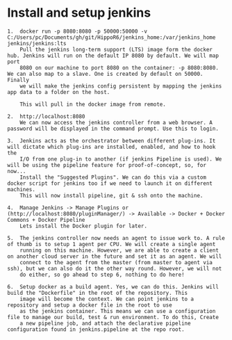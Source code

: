 # Install and setup jenkins

	1. 	docker run -p 8080:8080 -p 50000:50000 -v C:/Users/pc/Documents/gh/git/HippoR6/jenkins_home:/var/jenkins_home jenkins/jenkins:lts
		Pull the jenkins long-term support (LTS) image form the docker hub. Jenkins will run on the default IP 8080 by default. We will map port 
		8080 on our machine to port 8080 on the container: -p 8080:8080. We can also map to a slave. One is created by default on 50000. Finally 
		we will make the jenkins config persistent by mapping the jenkins app data to a folder on the host. 
		
		This will pull in the docker image from remote. 
	   
	2. 	http://localhost:8080
		We can now access the jenkins controller from a web browser. A password will be displayed in the command prompt. Use this to login. 
	   
	3. 	Jenkins acts as the orchestrator between different plug-ins. It will dictate which plug-ins are installed, enabled, and how to hook the 
		I/O from one plug-in to another (if jenkins Pipeline is used). We will be using the pipeline feature for proof-of-concept, so, for now...
		Install the "Suggested Plugins". We can do this via a custom docker script for jenkins too if we need to launch it on different machines. 
		This will now install pipeline, git & ssh onto the machine. 
	   
	4. 	Manage Jenkins -> Manage Plugins or (http://localhost:8080/pluginManager/) -> Available -> Docker + Docker Commons + Docker Pipeline
		Lets install the Docker plugin for later.

	5. 	The jenkins controller now needs an agent to issue work to. A rule of thumb is to setup 1 agent per CPU. We will create a single agent 
		running on this machine. However, we are able to create a client on another cloud server in the future and set it as an agent. We will 
		connect to the agent from the master (from master to agent via ssh), but we can also do it the other way round. However, we will not 
		do either, so go ahead to step 6, nothing to do here!
	   
	6. 	Setup docker as a build agent. Yes, we can do this. Jenkins will build the "Dockerfile" in the root of the repository. This 
		image will become the context. We can point jenkins to a repository and setup a docker file in the root to use 
		as the jenkins container. This means we can use a configuration file to manage our build, test & run environment. To do this, Create 
		a new pipeline job, and attach the declarative pipeline configuration found in jenkins.pipeline at the repo root.
	   
	   